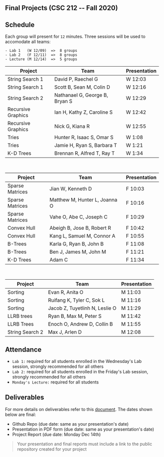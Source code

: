 Final Projects (CSC 212 -- Fall 2020)
---

## Schedule
Each group will present for `12` minutes.  Three sessions will be used to accomodate all teams:

```
- Lab 1   (W 12/09)  =>  8 groups
- Lab 2   (F 12/11)  =>  8 groups
- Lecture (M 12/14)  =>  5 groups
```

| Project | Team | Presentation |
| --- | --- | --- |
| String Search 1 | David P, Raechel G | W 12:03 |
| String Search 1 | Scott B, Sean M, Colin D | W 12:16 |
| String Search 2 | Nathanael G, George B, Bryan S | W 12:29 |
| Recursive Graphics | Ian H, Kathy Z, Caroline S | W 12:42 |
| Recursive Graphics | Nick G, Kiana R | W 12:55 |
| Tries | Hunter R, Isaac S, Omar S | W 1:08 |
| Tries | Jamie H, Ryan S, Barbara T | W 1:21 |
| K-D Trees | Brennan R, Alfred T, Ray T | W 1:34 |

<br>

| Project | Team | Presentation |
| --- | --- | --- |
| Sparse Matrices | Jian W, Kenneth D | F 10:03 |
| Sparse Matrices | Matthew M, Hunter L, Joanna O | F 10:16 |
| Sparse Matrices | Vahe O, Abe C, Joseph C | F 10:29 |
| Convex Hull | Abeigh B, Jose B, Robert R | F 10:42 |
| Convex Hull | Kang L, Samuel M, Connor A | F 10:55 |
| B-Trees | Karla G, Ryan B, John B | F 11:08 |
| B-Trees | Ben J, James M, John M | F 11:21 |
| K-D Trees | Adam C | F 11:34 |

<br>

| Project | Team | Presentation |
| --- | --- | --- |
| Sorting | Evan R, Anita O | M 11:03 |
| Sorting | Ruifang K, Tyler C, Sok L | M 11:16 |
| Sorting | Jacob Z, Tuyetlinh N, Leslie O | M 11:29 |
| LLRB trees | Ryan B, Max M, Peter S | M 11:42 |
| LLRB Trees | Enoch O, Andrew D, Collin B | M 11:55 |
| String Search 2 | Max J, Arlen D | M 12:08 |

## Attendance
- `Lab 1:` required for all students enrolled in the Wednesday's Lab session, strongly recommended for all others
- `Lab 2:` required for all students enrolled in the Friday's Lab session, strongly recommended for all others
- `Monday's Lecture:` required for all students

## Deliverables
For more details on deliverables refer to this [document](./212-term-projects.key.pdf).  The dates shown below are final:
- Github Repo (due date: same as your presentation's date)
- Presentation in PDF form (due date: same as your presentation's date)
- Project Report (due date: Monday Dec 14th)
> Your presentation and final reports must include a link to the public repository created for your project
